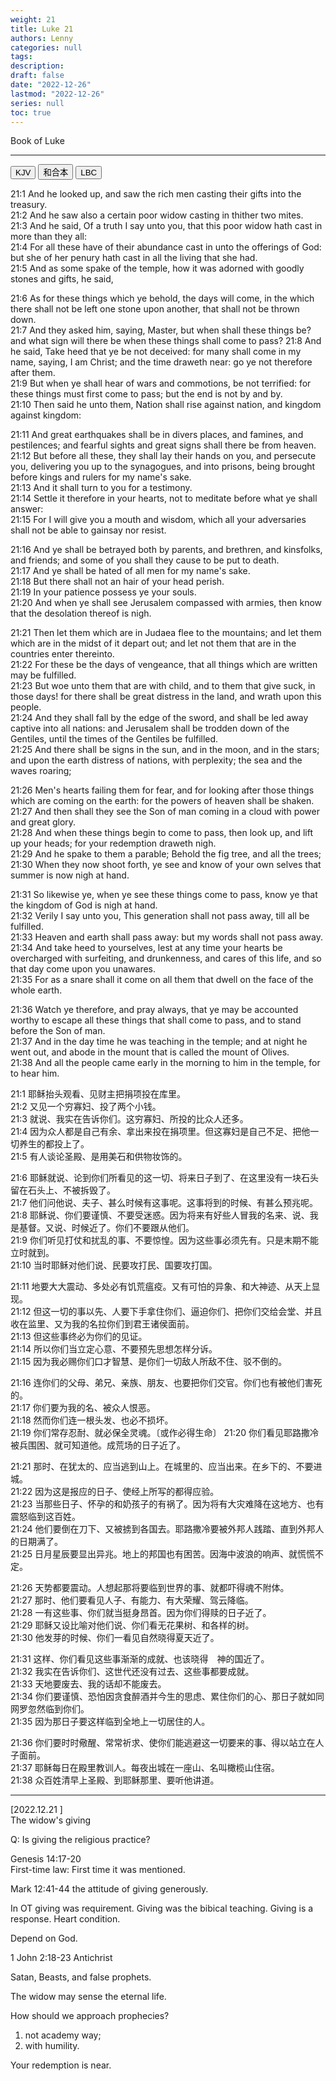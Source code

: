 ```yaml
---
weight: 21
title: Luke 21
authors: Lenny 
categories: null
tags: 
description: 
draft: false
date: "2022-12-26"
lastmod: "2022-12-26"
series: null
toc: true
---
```


Book of Luke
<!--more-->
---

<!-- Tab links -->
<div class="tab">
  <button class="tablinks active" onclick="tablabel(event, 'english')">KJV</button>
  <button class="tablinks" onclick="tablabel(event, 'chinese')">和合本</button>
  <button class="tablinks" onclick="tablabel(event, 'verse1')">LBC</button>
</div>

<!-- Tab content -->
<div id="english" class="tabcontent" style="display:block">

21:1 And he looked up, and saw the rich men casting their gifts into the treasury.  
21:2 And he saw also a certain poor widow casting in thither two mites.  
21:3 And he said, Of a truth I say unto you, that this poor widow hath cast in more than they all:  
21:4 For all these have of their abundance cast in unto the offerings of God: but she of her penury hath cast in all the living that she had.  
21:5 And as some spake of the temple, how it was adorned with goodly stones and gifts, he said,  

21:6 As for these things which ye behold, the days will come, in the which there shall not be left one stone upon another, that shall not be thrown down.  
21:7 And they asked him, saying, Master, but when shall these things be? and what sign will there be when these things shall come to pass?
21:8 And he said, Take heed that ye be not deceived: for many shall come in my name, saying, I am Christ; and the time draweth near: go ye not therefore after them.  
21:9 But when ye shall hear of wars and commotions, be not terrified: for these things must first come to pass; but the end is not by and by.  
21:10 Then said he unto them, Nation shall rise against nation, and kingdom against kingdom:  

21:11 And great earthquakes shall be in divers places, and famines, and pestilences; and fearful sights and great signs shall there be from heaven.  
21:12 But before all these, they shall lay their hands on you, and persecute you, delivering you up to the synagogues, and into prisons, being brought before kings and rulers for my name's sake.  
21:13 And it shall turn to you for a testimony.  
21:14 Settle it therefore in your hearts, not to meditate before what ye shall answer:  
21:15 For I will give you a mouth and wisdom, which all your adversaries shall not be able to gainsay nor resist.  

21:16 And ye shall be betrayed both by parents, and brethren, and kinsfolks, and friends; and some of you shall they cause to be put to death.  
21:17 And ye shall be hated of all men for my name's sake.  
21:18 But there shall not an hair of your head perish.  
21:19 In your patience possess ye your souls.  
21:20 And when ye shall see Jerusalem compassed with armies, then know that the desolation thereof is nigh.  

21:21 Then let them which are in Judaea flee to the mountains; and let them which are in the midst of it depart out; and let not them that are in the countries enter thereinto.  
21:22 For these be the days of vengeance, that all things which are written may be fulfilled.  
21:23 But woe unto them that are with child, and to them that give suck, in those days! for there shall be great distress in the land, and wrath upon this people.  
21:24 And they shall fall by the edge of the sword, and shall be led away captive into all nations: and Jerusalem shall be trodden down of the Gentiles, until the times of the Gentiles be fulfilled.  
21:25 And there shall be signs in the sun, and in the moon, and in the stars; and upon the earth distress of nations, with perplexity; the sea and the waves roaring;  

21:26 Men's hearts failing them for fear, and for looking after those things which are coming on the earth: for the powers of heaven shall be shaken.  
21:27 And then shall they see the Son of man coming in a cloud with power and great glory.  
21:28 And when these things begin to come to pass, then look up, and lift up your heads; for your redemption draweth nigh.  
21:29 And he spake to them a parable; Behold the fig tree, and all the trees;  
21:30 When they now shoot forth, ye see and know of your own selves that summer is now nigh at hand.  

21:31 So likewise ye, when ye see these things come to pass, know ye that the kingdom of God is nigh at hand.  
21:32 Verily I say unto you, This generation shall not pass away, till all be fulfilled.  
21:33 Heaven and earth shall pass away: but my words shall not pass away.  
21:34 And take heed to yourselves, lest at any time your hearts be overcharged with surfeiting, and drunkenness, and cares of this life, and so that day come upon you unawares.  
21:35 For as a snare shall it come on all them that dwell on the face of the whole earth.  

21:36 Watch ye therefore, and pray always, that ye may be accounted worthy to escape all these things that shall come to pass, and to stand before the Son of man.  
21:37 And in the day time he was teaching in the temple; and at night he went out, and abode in the mount that is called the mount of Olives.  
21:38 And all the people came early in the morning to him in the temple, for to hear him.  

</div>



<div id="chinese" class="tabcontent" style="display:block">

21:1 耶稣抬头观看、见财主把捐项投在库里。  
21:2 又见一个穷寡妇、投了两个小钱。  
21:3 就说、我实在告诉你们。这穷寡妇、所投的比众人还多。  
21:4 因为众人都是自己有余、拿出来投在捐项里。但这寡妇是自己不足、把他一切养生的都投上了。  
21:5 有人谈论圣殿、是用美石和供物妆饰的。  

21:6 耶稣就说、论到你们所看见的这一切、将来日子到了、在这里没有一块石头留在石头上、不被拆毁了。  
21:7 他们问他说、夫子、甚么时候有这事呢。这事将到的时候、有甚么预兆呢。  
21:8 耶稣说、你们要谨慎、不要受迷惑。因为将来有好些人冒我的名来、说、我是基督。又说、时候近了。你们不要跟从他们。  
21:9 你们听见打仗和扰乱的事、不要惊惶。因为这些事必须先有。只是末期不能立时就到。  
21:10 当时耶稣对他们说、民要攻打民、国要攻打国。  

21:11 地要大大震动、多处必有饥荒瘟疫。又有可怕的异象、和大神迹、从天上显现。  
21:12 但这一切的事以先、人要下手拿住你们、逼迫你们、把你们交给会堂、并且收在监里、又为我的名拉你们到君王诸侯面前。  
21:13 但这些事终必为你们的见证。  
21:14 所以你们当立定心意、不要预先思想怎样分诉。  
21:15 因为我必赐你们口才智慧、是你们一切敌人所敌不住、驳不倒的。  

21:16 连你们的父母、弟兄、亲族、朋友、也要把你们交官。你们也有被他们害死的。  
21:17 你们要为我的名、被众人恨恶。  
21:18 然而你们连一根头发、也必不损坏。  
21:19 你们常存忍耐、就必保全灵魂。〔或作必得生命〕
21:20 你们看见耶路撒冷被兵围困、就可知道他。成荒场的日子近了。  

21:21 那时、在犹太的、应当逃到山上。在城里的、应当出来。在乡下的、不要进城。  
21:22 因为这是报应的日子、使经上所写的都得应验。  
21:23 当那些日子、怀孕的和奶孩子的有祸了。因为将有大灾难降在这地方、也有震怒临到这百姓。  
21:24 他们要倒在刀下、又被掳到各国去。耶路撒冷要被外邦人践踏、直到外邦人的日期满了。  
21:25 日月星辰要显出异兆。地上的邦国也有困苦。因海中波浪的响声、就慌慌不定。  

21:26 天势都要震动。人想起那将要临到世界的事、就都吓得魂不附体。  
21:27 那时、他们要看见人子、有能力、有大荣耀、驾云降临。  
21:28 一有这些事、你们就当挺身昂首。因为你们得赎的日子近了。  
21:29 耶稣又设比喻对他们说、你们看无花果树、和各样的树。  
21:30 他发芽的时候、你们一看见自然晓得夏天近了。  

21:31 这样、你们看见这些事渐渐的成就、也该晓得　神的国近了。  
21:32 我实在告诉你们、这世代还没有过去、这些事都要成就。  
21:33 天地要废去、我的话却不能废去。  
21:34 你们要谨慎、恐怕因贪食醉酒并今生的思虑、累住你们的心、那日子就如同网罗忽然临到你们。  
21:35 因为那日子要这样临到全地上一切居住的人。  

21:36 你们要时时儆醒、常常祈求、使你们能逃避这一切要来的事、得以站立在人子面前。  
21:37 耶稣每日在殿里教训人。每夜出城在一座山、名叫橄榄山住宿。  
21:38 众百姓清早上圣殿、到耶稣那里、要听他讲道。  

</div>


----

<div id="verse1" class="tabcontent" style="display:block">

[2022.12.21  ]  
The widow's giving  

Q: Is giving the religious practice?  

Genesis 14:17-20   
First-time law: First time it was mentioned.  

Mark 12:41-44 the attitude of giving generously.  

In OT giving was requirement. Giving was the bibical teaching.  Giving is a response.  Heart condition.  

Depend on God.  

1 John 2:18-23 Antichrist  

Satan, Beasts, and false prophets.  

The widow may sense the eternal life.  

How should we approach prophecies?  
1) not academy way;  
2) with humility.  

Your redemption is near. 





</div>
